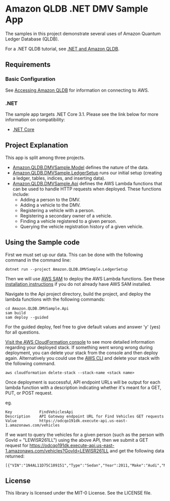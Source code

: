 # Amazon QLDB .NET DMV Sample App

The samples in this project demonstrate several uses of Amazon Quantum Ledger Database (QLDB).

For a .NET QLDB tutorial, see [.NET and Amazon QLDB](https://docs.aws.amazon.com/qldb/latest/developerguide/getting-started.dotnet.html).

## Requirements

### Basic Configuration

See [Accessing Amazon QLDB](https://docs.aws.amazon.com/qldb/latest/developerguide/accessing.html) for information on connecting to AWS.

### .NET

The sample app targets .NET Core 3.1. Please see the link below for more information on compatibility:

* [.NET Core](https://dotnet.microsoft.com/download/dotnet-core)

## Project Explanation

This app is split among three projects. 
* [Amazon.QLDB.DMVSample.Model](https://github.com/aws-samples/amazon-qldb-dmv-sample-dotnet/tree/master/Amazon.QLDB.DMVSample.Model) defines the nature of the data.
* [Amazon.QLDB.DMVSample.LedgerSetup]((https://github.com/aws-samples/amazon-qldb-dmv-sample-dotnet/tree/master/Amazon.QLDB.DMVSample.LedgerSetup)) runs our initial setup (creating a ledger, tables, indices, and inserting data).
* [Amazon.QLDB.DMVSample.Api]((https://github.com/aws-samples/amazon-qldb-dmv-sample-dotnet/tree/master/Amazon.QLDB.DMVSample.Api)) defines the AWS Lambda functions that can be used to handle HTTP requests when deployed.
    These functions include:
    * Adding a person to the DMV.
    * Adding a vehicle to the DMV.
    * Registering a vehicle with a person.
    * Registering a secondary owner of a vehicle.
    * Finding a vehicle registered to a given person.
    * Querying the vehicle registration history of a given vehicle.

## Using the Sample code

First we must set up our data. This can be done with the following command in the command line:

```
dotnet run --project Amazon.QLDB.DMVSample.LedgerSetup
```

Then we will use [AWS SAM](https://docs.aws.amazon.com/serverless-application-model/latest/developerguide/what-is-sam.html) to deploy the AWS Lambda functions. See these [installation instructions](https://docs.aws.amazon.com/serverless-application-model/latest/developerguide/serverless-sam-cli-install.html) if you do not already have AWS SAM installed.

Navigate to the Api project directory, build the project, and deploy the lambda functions with the following commands:

```
cd Amazon.QLDB.DMVSample.Api
sam build
sam deploy --guided
```

For the guided deploy, feel free to give default values and answer 'y' (yes) for all questions.

[Visit the AWS CloudFormation console](https://console.aws.amazon.com/cloudformation) to see more detailed information regarding your deployed stack. If something went wrong wrong during deployment, you can delete your stack from the console and then deploy again. Alternatively you could use the [AWS CLI](https://aws.amazon.com/cli/) and delete your stack with the following command.

```
aws cloudformation delete-stack --stack-name <stack name>
```

Once deployment is successful, API endpoint URLs will be output for each lambda function with a description indicating whether it's meant for a GET, PUT, or POST request.

eg.
```
Key            FindVehiclesApi
Description    API Gateway endpoint URL for Find Vehicles GET requests
Value          https://odcqo191dk.execute-api.us-east-1.amazonaws.com/vehicles
```

If we want to query the vehicles for a given person (such as the person with GovId = "LEWISR261LL") using the above API, then we submit a GET request for https://odcqo191dk.execute-api.us-east-1.amazonaws.com/vehicles?GovId=LEWISR261LL and get the following data returned:

```
[{"VIN":"1N4AL11D75C109151","Type":"Sedan","Year":2011,"Make":"Audi","Model":"A5","Color":"Silver"}]
```

## License

This library is licensed under the MIT-0 License. See the LICENSE file.
